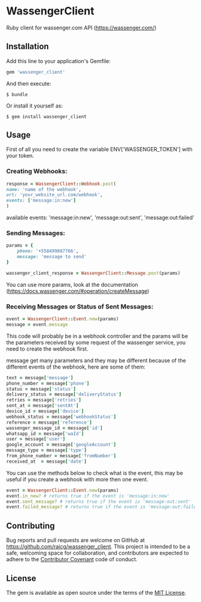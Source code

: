 # WassengerClient

Ruby client for wassenger.com API (https://wassenger.com/)

## Installation

Add this line to your application's Gemfile:

```ruby
gem 'wassenger_client'
```

And then execute:

    $ bundle

Or install it yourself as:

    $ gem install wassenger_client

## Usage

First of all you need to create the variable ENV['WASSENGER_TOKEN'] with your token.

### Creating Webhooks:

```ruby
response = WassengerClient::Webhook.post(
name: 'name of the webhook',
url: 'your_website_url.com/webhook',
events: ['message:in:new']
)
```
available events: 'message:in:new', 'message:out:sent', 'message:out:failed'

### Sending Messages:

```ruby
params = {
    phone: '+558499887766',
    message: 'message to send'
}

wassenger_client_response = WassengerClient::Message.post(params)
```
You can use more params, look at the documentation (https://docs.wassenger.com/#operation/createMessage)

### Receiving Messages or Status of Sent Messages:
```ruby
event = WassengerClient::Event.new(params)
message = event.message
```

This code will probably be in a webhook controller and the params will be the parameters received by some request of the wassenger service, you need to create the webhook first.

message get many parameters and they may be different because of the different events of the webhook, here are some of them:
```ruby
text = message['message']
phone_number = message['phone']
status = message['status']
delivery_status = message['deliveryStatus']
retries = message['retries']
sent_at = message['sentAt']
device_id = message['device']
webhook_status = message['webhookStatus']
reference = message['reference']
wassenger_message_id = message['id']
whatsapp_id = message['waId']
user = message['user']
google_account = message['googleAccount']
message_type = message['type']
from_phone_number = message['fromNumber']
received_at  = message['date']
```

You can use the methods below to check what is the event, this may be useful if you create a webhook with more then one event.

```ruby
event = WassengerClient::Event.new(params)
event.in_new? # returns true if the event is 'message:in:new'
event.sent_message? # returns true if the event is 'message:out:sent'
event.failed_message? # returns true if the event is 'message:out:failed'
```

## Contributing

Bug reports and pull requests are welcome on GitHub at https://github.com/raicg/wassenger_client. This project is intended to be a safe, welcoming space for collaboration, and contributors are expected to adhere to the [Contributor Covenant](http://contributor-covenant.org) code of conduct.

## License

The gem is available as open source under the terms of the [MIT License](https://opensource.org/licenses/MIT).

